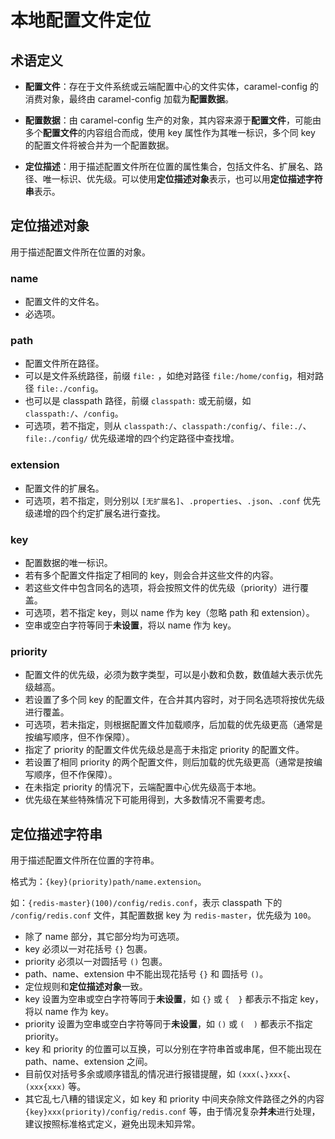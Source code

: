 # 本地配置文件定位


## 术语定义

* **配置文件**：存在于文件系统或云端配置中心的文件实体，caramel-config 的消费对象，最终由 caramel-config 加载为**配置数据**。

* **配置数据**：由 caramel-config 生产的对象，其内容来源于**配置文件**，可能由多个**配置文件**的内容组合而成，使用 key 属性作为其唯一标识，多个同 key 的配置文件将被合并为一个配置数据。

* **定位描述**：用于描述配置文件所在位置的属性集合，包括文件名、扩展名、路径、唯一标识、优先级。可以使用**定位描述对象**表示，也可以用**定位描述字符串**表示。


## 定位描述对象

用于描述配置文件所在位置的对象。

### name

* 配置文件的文件名。
* 必选项。

### path

* 配置文件所在路径。
* 可以是文件系统路径，前缀 `file:` ，如绝对路径 `file:/home/config`，相对路径 `file:./config`。
* 也可以是 classpath 路径，前缀 `classpath:` 或无前缀，如 `classpath:/`、`/config`。
* 可选项，若不指定，则从 `classpath:/`、`classpath:/config/`、`file:./`、`file:./config/` 优先级递增的四个约定路径中查找增。

### extension

* 配置文件的扩展名。
* 可选项，若不指定，则分别以 `[无扩展名]`、`.properties`、`.json`、`.conf` 优先级递增的四个约定扩展名进行查找。

### key

* 配置数据的唯一标识。
* 若有多个配置文件指定了相同的 key，则会合并这些文件的内容。
* 若这些文件中包含同名的选项，将会按照文件的优先级（priority）进行覆盖。
* 可选项，若不指定 key，则以 name 作为 key（忽略 path 和 extension）。
* 空串或空白字符等同于**未设置**，将以 name 作为 key。

### priority

* 配置文件的优先级，必须为数字类型，可以是小数和负数，数值越大表示优先级越高。
* 若设置了多个同 key 的配置文件，在合并其内容时，对于同名选项将按优先级进行覆盖。
* 可选项，若未指定，则根据配置文件加载顺序，后加载的优先级更高（通常是按编写顺序，但不作保障）。
* 指定了 priority 的配置文件优先级总是高于未指定 priority 的配置文件。
* 若设置了相同 priority 的两个配置文件，则后加载的优先级更高（通常是按编写顺序，但不作保障）。
* 在未指定 priority 的情况下，云端配置中心优先级高于本地。
* 优先级在某些特殊情况下可能用得到，大多数情况不需要考虑。


## 定位描述字符串

用于描述配置文件所在位置的字符串。

格式为：`{key}(priority)path/name.extension`。

如：`{redis-master}(100)/config/redis.conf`，表示 classpath 下的 `/config/redis.conf` 文件，其配置数据 key 为 `redis-master`，优先级为 `100`。

* 除了 name 部分，其它部分均为可选项。
* key 必须以一对花括号 `{}` 包裹。
* priority 必须以一对圆括号 `()` 包裹。
* path、name、extension 中不能出现花括号 `{}` 和 圆括号 `()`。
* 定位规则和**定位描述对象**一致。
* key 设置为空串或空白字符等同于**未设置**，如 `{}` 或 `{  }` 都表示不指定 key，将以 name 作为 key。
* priority 设置为空串或空白字符等同于**未设置**，如 `()` 或 `(  )` 都表示不指定 priority。
* key 和 priority 的位置可以互换，可以分别在字符串首或串尾，但不能出现在 path、name、extension 之间。
* 目前仅对括号多余或顺序错乱的情况进行报错提醒，如 `(xxx(`、`}xxx{`、`(xxx{xxx)` 等。
* 其它乱七八糟的错误定义，如 key 和 priority 中间夹杂除文件路径之外的内容 `{key}xxx(priority)/config/redis.conf` 等，由于情况复杂**并未**进行处理，建议按照标准格式定义，避免出现未知异常。
